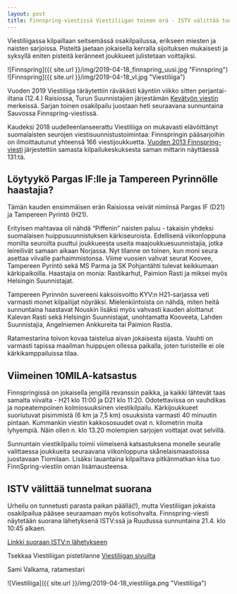 ```yaml
---
layout: post
title: Finnspring-viestissä Viestiliigan toinen erä - ISTV välittää tunnelmat suorana
---
```


Viestiliigassa kilpaillaan seitsemässä osakilpailussa, erikseen miesten ja naisten sarjoissa. Pisteitä jaetaan jokaisella kerralla sijoituksen mukaisesti ja syksyllä eniten pisteitä keränneet joukkueet julistetaan voittajiksi.

![Finnspring]({{ site.url }}/img/2019-04-18_finnspring_uusi.jpg "Finnspring") ![Finnspring]({{ site.url }}/img/2019-04-18_vl.jpg "Viestiliiga")

Vuoden 2019 Viestiliiga täräytettiin räväkästi käyntiin viikko sitten perjantai-iltana (12.4.) Raisiossa, Turun Suunnistajien järjestämän [Kevätyön viestin](https://tus.fi/kyv2019) merkeissä. Sarjan toinen osakilpailu juostaan heti seuraavana sunnuntaina Sauvossa Finnspring-viestissä.

Kaudeksi 2018 uudelleenlanseerattu Viestiliiga on mukavasti elävöittänyt suomalaisten seurojen viestisuunnistustoimintaa: Finnspringin pääsarjoihin on ilmoittautunut yhteensä 166 viestijoukkuetta. [Vuoden 2013 Finnspring-viesti](http://www.paimionrasti.fi/kilpailut/13/finnspring/) järjestettiin samasta kilpailukeskuksesta saman mittarin näyttäessä 131:tä.

## Löytyykö Pargas IF:lle ja Tampereen Pyrinnölle haastajia?

Tämän kauden ensimmäisen erän Raisiossa veivät nimiinsä Pargas IF (D21) ja Tampereen Pyrintö (H21).

Erityisen mahtavaa oli nähdä “Piffenin” naisten paluu - takaisin yhdeksi suomalaisen huippusuunnistuksen kärkiseuroista. 
Edellisenä viikonloppuna monilta seuroilta puuttui joukkueesta useita maajoukkuesuunnistajia, jotka leireilivät samaan aikaan Norjassa. Nyt tilanne on toinen, kun moni seura asettaa viivalle parhaimmistonsa.
Viime vuosien vahvat seurat Koovee, Tampereen Pyrintö sekä MS Parma ja SK Pohjantähti tulevat keikkumaan kärkipaikoilla. Haastajia on monia: Rastikarhut, Paimion Rasti ja miksei myös Helsingin Suunnistajat.

Tampereen Pyrinnön suvereeni kaksoisvoitto KYV:n H21-sarjassa veti varmasti monet kilpailijat nöyräksi. 
Mielenkiintoista on nähdä, miten heitä sunnuntaina haastavat Nouskin lisäksi myös vahvasti kauden aloittanut Kalevan Rasti sekä Helsingin Suunnistajat, unohtamatta Kooveeta, Lahden Suunnistajia, Angelniemen Ankkureita tai Paimion Rastia.

Ratamestarina toivon kovaa taistelua aivan jokaisesta sijasta. Vauhti on varmasti tapissa maailman huippujen ollessa paikalla, joten turisteille ei ole kärkikamppailuissa tilaa.

## Viimeinen 10MILA-katsastus

Finnspringissä on jokaisella jengillä revanssin paikka, ja kaikki lähtevät taas samalta viivalta - H21 klo 11:00 ja D21 klo 11:20. 
Odotettavissa on vauhdikas ja nopeatempoinen kolmiosuuksinen viestikilpailu. Kärkijoukkueet suoriutuvat pisimmistä (6 km ja 7,5 km) osuuksista varmasti 40 minuutin pintaan. Kummankin viestin kakkososuudet ovat n. kilometrin muita lyhyempiä.
Näin ollen n. klo 13.20 molempien sarjojen voittajat ovat selvillä.

Sunnuntain viestikilpailu toimii viimeisenä katsastuksena monelle seuralle valittaessa joukkueita seuraavana viikonloppuna skånelaismaastoissa juostavaan Tiomilaan. Lisäksi lauantaina kilpailtava pitkänmatkan kisa tuo FinnSpring-viestiin oman lisämausteensa.

## ISTV välittää tunnelmat suorana

Urheilu on tunnetusti parasta paikan päällä(!), mutta Viestiliigan jokaista osakilpailua pääsee seuraamaan myös kotisohvalta. 
Finnspring-viesti näytetään suorana lähetyksenä ISTV:ssä ja Ruudussa sunnuntaina 21.4. klo 10:45 alkaen.

[Linkki suoraan ISTV:n lähetykseen](https://www.is.fi/muutlajit/art-2000006073763.html)

Tsekkaa Viestiliigan pistetilanne [Viestiliigan sivuilta](http://www.suunnistus.net/viestiliiga/)
  
    
Sami Valkama, ratamestari


![Viestiliiga]({{ site.url }}/img/2019-04-18_viestiliiga.png "Viestiliiga")
